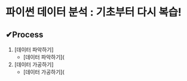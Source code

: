 # 파이썬 데이터 분석 : 기초부터 다시 복습!

## ✔Process
1. [데이터 파악하기]
    * [데이터 파악하기](
2. [데이터 가공하기]
    * [데이터 가공하기](
